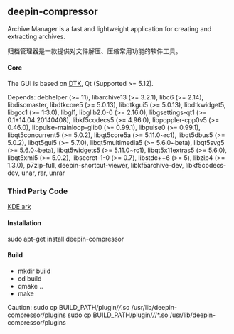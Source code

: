 ## deepin-compressor
Archive Manager is a fast and lightweight application for creating and extracting archives.

归档管理器是一款提供对文件解压、压缩常用功能的软件工具。

#### Core
The GUI is based on [DTK](https://github.com/linuxdeepin/dtkwidget), Qt (Supported >= 5.12).

Depends: debhelper (>= 11), libarchive13 (>= 3.2.1), libc6 (>= 2.14), libdisomaster, libdtkcore5 (>= 5.0.13), libdtkgui5 (>= 5.0.13), libdtkwidget5, libgcc1 (>= 1:3.0), libgl1, libglib2.0-0 (>= 2.16.0), libgsettings-qt1 (>= 0.1+14.04.20140408), libkf5codecs5 (>= 4.96.0), libpoppler-cpp0v5 (>= 0.46.0), libpulse-mainloop-glib0 (>= 0.99.1), libpulse0 (>= 0.99.1), libqt5concurrent5 (>= 5.0.2), libqt5core5a (>= 5.11.0~rc1), libqt5dbus5 (>= 5.0.2), libqt5gui5 (>= 5.7.0), libqt5multimedia5 (>= 5.6.0~beta), libqt5svg5 (>= 5.6.0~beta), libqt5widgets5 (>= 5.11.0~rc1), libqt5x11extras5 (>= 5.6.0), libqt5xml5 (>= 5.0.2), libsecret-1-0 (>= 0.7), libstdc++6 (>= 5), libzip4 (>= 1.3.0), p7zip-full, deepin-shortcut-viewer, libkf5archive-dev, libkf5codecs-dev, unar, rar, unrar

### Third Party Code
[KDE ark](https://github.com/kde/ark)

#### Installation
sudo apt-get install deepin-compressor

#### Build
- mkdir build
- cd build
- qmake ..
- make

Caution:
sudo cp BUILD_PATH/plugin/*/*.so /usr/lib/deepin-compressor/plugins
sudo cp BUILD_PATH/plugin/*/*/*.so /usr/lib/deepin-compressor/plugins
